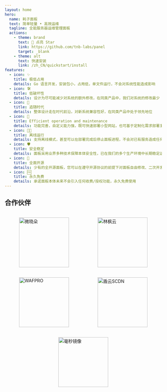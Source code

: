 ```yaml
---
layout: home
hero:
  name: 耗子面板
  text: 简单轻量 • 高效运维
  tagline: 全能服务器运维管理面板
  actions:
    - theme: brand
      text: 🌟 点亮 Star
      link: https://github.com/tnb-labs/panel
      target: _blank
    - theme: alt
      text: 快速安装
      link: /zh_CN/quickstart/install
features:
  - icon: ✨
    title: 极低占用
    details: Go 语言开发，安装包小，占用低，单文件运行，不会对系统性能造成影响
  - icon: 🛠
    title: 低破坏性
    details: 设计为尽可能减少对系统的额外修改，在同类产品中，我们对系统的修改最少
  - icon: 📅
    title: 追随时代
    details: 整体设计走在时代前沿，对新系统兼容性好，在同类产品中处于领先地位
  - icon: 🚀
    title: Efficient operation and maintenance
    details: 功能完善，自定义能力强，既可快速部署小型网站，也可基于定制化需求部署复杂应用
  - icon: ⛓️‍💥
    title: 离线运行
    details: 支持离线模式，甚至可以在部署完成后停止面板进程，不会对已有服务造成任何影响
  - icon: 🛡
    title: 安全稳定
    details: 面板采用业界多种技术保障本体安全性，已在我们的多个生产环境中长期稳定运行
  - icon: 💽
    title: 全面开源
    details: 少有的全开源面板，您可以在遵守开源协议的前提下对面板自由修改、二次开发
  - icon: 🆓
    title: 永久免费
    details: 承诺面板本体未来不会引入任何收费/授权功能，永久免费使用
---
```


## 合作伙伴

<div style="display: flex; justify-content: space-around; align-items: center; flex-wrap: wrap;"><a href="https://www.weixiaoduo.com/" style="padding: 1rem;">
      <img width="160" src="/wxd.png" alt="微晓朵">
    </a>
    <a href="https://www.dkdun.cn/aff/MQZZNVHQ" style="padding: 1rem;">
      <img width="160" src="/dk.png" alt="林枫云">
    </a>
    <a href="https://waf.pro/">
      <img width="160" src="/wafpro.png" alt="WAFPRO" style="padding: 1rem;">
    </a>
    <a href="https://scdn.ddunyun.com/">
      <img width="160" src="/ddunyun.png" alt="盾云SCDN" style="padding: 1rem;">
    </a>
    <a href="https://1ms.run/" style="padding: 1rem;">
      <img width="160" src="/1ms.svg" alt="毫秒镜像">
    </a>
</div>
